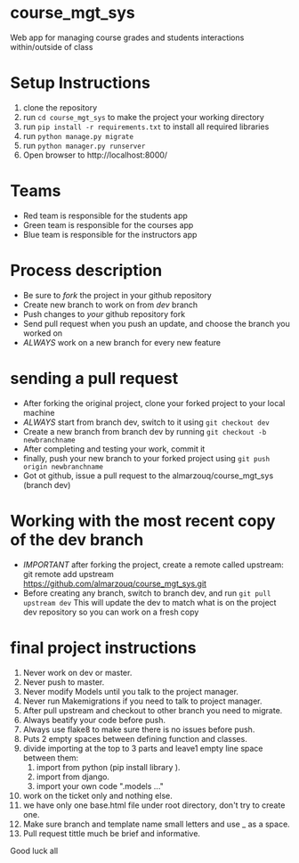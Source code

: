 # course_mgt_sys
Web app for managing course grades and students interactions within/outside of class

# Setup Instructions
1. clone the repository
2. run `cd course_mgt_sys` to make the project your working directory
3. run `pip install -r requirements.txt` to install all required libraries
4. run `python manage.py migrate`
5. run `python manager.py runserver`
6. Open browser to http://localhost:8000/

# Teams
- Red team is responsible for the students app
- Green team is responsible for the courses app
- Blue team is responsible for the instructors app

# Process description
- Be sure to *fork* the project in your github repository
- Create new branch to work on from *dev* branch
- Push changes to *your* github repository fork
- Send pull request when you push an update, and choose the branch you worked on
- *ALWAYS* work on a new branch for every new feature

# sending a pull request
- After forking the original project, clone your forked project to your local machine
- *ALWAYS* start from branch dev, switch to it using `git checkout dev`
- Create a new branch from branch dev by running `git checkout -b newbranchname`
- After completing and testing your work, commit it
- finally, push your new branch to your forked project using `git push origin newbranchname`
- Got ot github, issue a pull request to the almarzouq/course_mgt_sys (branch dev)

# Working with the most recent copy of the dev branch
- *IMPORTANT* after forking the project, create a remote called upstream:
      git remote add upstream https://github.com/almarzouq/course_mgt_sys.git
- Before creating any branch, switch to branch dev, and run `git pull upstream dev`
  This will update the dev to match what is on the project dev repository so
  you can work on a fresh copy

# final project instructions
  1. Never work on dev or master.
  2. Never push to master.
  3. Never modify Models until you talk to the project manager.
  4. Never run Makemigrations if you need to talk to project manager.
  5. After pull upstream and checkout to other branch you need to migrate.
  6. Always beatify your code before push.
  7. Always use flake8 to make sure there is no issues before push.
  8. Puts 2 empty spaces between defining function and classes.
  9. divide importing at the top to 3 parts and leave1 empty line space between them:
      1. import from python (pip install library ).
      2. import from django.
      3. import your own code ".models ..."
  10. work on the ticket only and nothing else.
  11. we have only one base.html file under root directory, don't try to create one.
  12. Make sure branch and template name small letters and use _ as a space.
  13. Pull request tittle much be brief and informative.

  Good luck all

